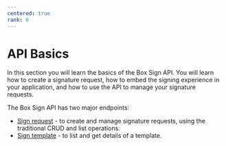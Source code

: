 ```yaml
---
centered: true
rank: 0
---
```


# API Basics

In this section you will learn the basics of the Box Sign API. You will learn 
how to create a signature request, how to embed the signing experience in your 
application, and how to use the API to manage your signature requests.

The Box Sign API has two major endpoints:

- [Sign request][sign-request] - to create and manage signature 
requests, using the traditional CRUD and list operations.
- [Sign template][sign-templates] - to list and get details of a 
template.

[sign-request]:page://sign/api-basics/sign-request
[sign-templates]:page://sign/api-basics/sign-templates